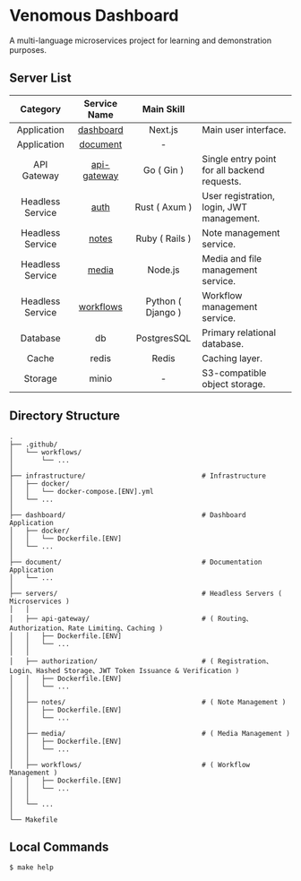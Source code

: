 # Venomous Dashboard

A multi-language microservices project for learning and demonstration purposes.

## Server List

|     Category     |             Service Name              |    Main Skill     |                                              |
| :--------------: | :-----------------------------------: | :---------------: | -------------------------------------------- |
|   Application    |       [dashboard](./dashboard/)       |      Next.js      | Main user interface.                         |
|   Application    |        [document](./document/)        |         -         |                                              |
|   API Gateway    | [api-gateway](./servers/api-gateway/) |    Go ( Gin )     | Single entry point for all backend requests. |
| Headless Service |   [auth](./servers/authorization/)    |   Rust ( Axum )   | User registration, login, JWT management.    |
| Headless Service |       [notes](./servers/notes/)       |  Ruby ( Rails )   | Note management service.                     |
| Headless Service |       [media](./servers/media/)       |      Node.js      | Media and file management service.           |
| Headless Service |   [workflows](./servers/workflows/)   | Python ( Django ) | Workflow management service.                 |
|     Database     |                  db                   |    PostgresSQL    | Primary relational database.                 |
|      Cache       |                 redis                 |       Redis       | Caching layer.                               |
|     Storage      |                 minio                 |         -         | S3-compatible object storage.                |

## Directory Structure

```shell
.
├── .github/
│   └── workflows/
│       └── ...
│
├── infrastructure/                             # Infrastructure
│   ├── docker/
│   │   └── docker-compose.[ENV].yml
│   └── ...
│
├── dashboard/                                  # Dashboard Application
│   ├── docker/
│   │   └── Dockerfile.[ENV]
│   └── ...
│
├── document/                                   # Documentation Application
│   └── ...
│
├── servers/                                    # Headless Servers ( Microservices )
│   │
│   ├── api-gateway/                            # ( Routing、Authorization、Rate Limiting、Caching )
│   │   ├── Dockerfile.[ENV]
│   │   └── ...
│   │
│   ├── authorization/                          # ( Registration、Login、Hashed Storage、JWT Token Issuance & Verification )
│   │   ├── Dockerfile.[ENV]
│   │   └── ...
│   │
│   ├── notes/                                  # ( Note Management )
│   │   ├── Dockerfile.[ENV]
│   │   └── ...
│   │
│   ├── media/                                  # ( Media Management )
│   │   ├── Dockerfile.[ENV]
│   │   └── ...
│   │
│   ├── workflows/                              # ( Workflow Management )
│   │   ├── Dockerfile.[ENV]
│   │   └── ...
│   │
│   └── ...
│
└── Makefile
```

## Local Commands

```shell
$ make help
```
